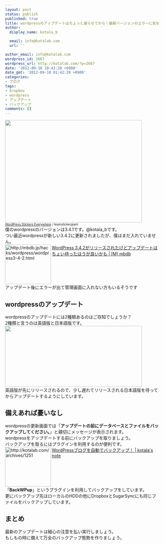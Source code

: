 ```yaml
---
layout: post
status: publish
published: true
title: wordpressのアップデートはちょっと遅らせてから！最新バージョンのエラーに気をつけよう！
author:
  display_name: kotala_b

  email: info@kotalab.com
  url: ''

author_email: info@kotalab.com
wordpress_id: 2667
wordpress_url: http://kotalab.com/?p=2667
date: '2012-09-10 10:42:20 +0900'
date_gmt: '2012-09-10 01:42:20 +0900'
categories:
- ブログ
tags:
- Dropbox
- wordpress
- アップデート
- バックアップ
comments: []
---
```

<p><a href="http://kotalab.com/wp-content/uploads/link_120708.jpg" target="_blank"><img src="http://kotalab.com/wp-content/uploads/link_120708.jpg" alt="" title="link_120708" width="448" height="336" class="alignnone size-full wp-image-1330" /></a><br />
<span style="font-size:10px;"><a href="http://www.flickr.com/photos/stickergiant/3769771267/" target="_blank">WordPress Stickers Everywhere</a> / teamstickergiant</span><br />
僕のwordpressのバージョンは3.4.1です。@kotala_bです。<br />
つい最近wordpressが新しい3.4.2に更新されましたが、僕はまだ入れていません。<br />
<a href="http://mbdb.jp/hacks/wordpress/wordpress3-4-2.html" target="_blank"><img src="http://capture.heartrails.com/150x130?http://mbdb.jp/hacks/wordpress/wordpress3-4-2.html" alt="http://mbdb.jp/hacks/wordpress/wordpress3-4-2.html" width="150" height="130" align="left" /></a><a href="http://mbdb.jp/hacks/wordpress/wordpress3-4-2.html" target="_blank">WordPress 3.4.2がリリースされたけどアップデートはちょい待ったほうが良いかも | [M] mbdb</a><br style="clear:both;" />アップデート後にエラーが出て管理画面に入れない方もいるそうです<br />
<!--more--></p>
<h2>wordpressのアップデート</h2>
<p>wordpressのアップデートには2種類あるのはご存知でしょうか？<br />
2種類と言うのは英語版と日本語版です。<br />
<a href="http://kotalab.com/wp-content/uploads/wordpress_120910.jpg" target="_blank"><img src="http://kotalab.com/wp-content/uploads/wordpress_120910.jpg" alt="" title="wordpress_120910" width="448" height="200" class="alignnone size-full wp-image-2668" /></a><br />
英語版が先にリリースされるので、少し遅れてリリースされる日本語版を待ってからアップデートするようにしています。</p>
<h2>備えあれば憂いなし</h2>
<p>wordpressの更新画面では「<strong>アップデートの前にデータベースとファイルをバックアップしてください。</strong>」と親切にメッセージが表示されます。<br />
wordpressをアップデートする前にバックアップを取りましょう。<br />
バックアップを取るにはプラグインを利用するのが便利です。<br />
<a href="http://kotalab.com/wordpress-backwpup" target="_blank"><img src="http://capture.heartrails.com/150x130?http://kotalab.com/wordpress-backwpup" alt="http://kotalab.com/archives/1251" width="150" height="130" align="left" /></a><a href="http://kotalab.com/wordpress-backwpup" target="_blank">WordPressブログを自動でバックアップ！ | kotala's note</a><br style="clear:both;" />「<strong>BackWPup</strong>」というプラグインを利用してバックアップをしています。<br />
更にバックアップ先はローカルのHDDの他にDropboxとSugarSyncにも同じファイルをバックアップしています。</p>
<h2>まとめ</h2>
<p>最新のアップデートは細心の注意を払い実行しましょう。<br />
もしもの時に備えて万全のバックアップ態勢を作りましょう。</p>
